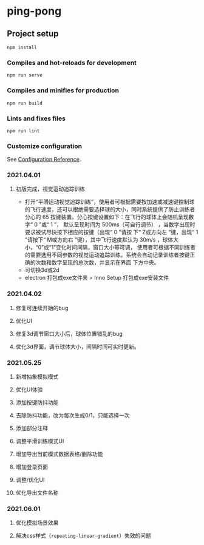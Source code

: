 # ping-pong

## Project setup
```
npm install
```

### Compiles and hot-reloads for development
```
npm run serve
```

### Compiles and minifies for production
```
npm run build
```

### Lints and fixes files
```
npm run lint
```

### Customize configuration
See [Configuration Reference](https://cli.vuejs.org/config/).


### 2021.04.01

1. 初版完成，视觉运动追踪训练

    - 打开“平滑运动视觉追踪训练”，使用者可根据需要按加速或减速键控制球
          的飞行速度，还可以根绝需要选择球的大小，同时系统提供了防止训练者分心的
          65 按键装置。分心按键设置如下：在飞行的球体上会随机呈现数字“ 0 ”或“ 1
          ”， 默认呈现时间为 500ms（可自行调节）
          ，当数字出现时要求被试尽快按下相应的按键（出现“ 0 ”请按 下“ Z或方向左
          ”键，出现“ 1 ”请按下“ M或方向右 ”键），其中飞行速度默认为 30m/s
          ，球体大小，“0”或“1”变化时间间隔，窗口大小等可调，
          使用者可根据不同训练者的需要选用不同参数的视觉运动追踪训练。系统会自动记录训练者按键正确的次数和数字呈现的总次数，并显示在界面
          下方中央。
    - 可切换3d或2d
    - electron 打包成exe文件夹 > Inno Setup 打包成exe安装文件

### 2021.04.02

1. 修复可连续开始的bug

2. 优化UI

3. 修复3d调节窗口大小后，球体位置错乱的bug

4. 优化3d界面，调节球体大小，间隔时间可实时更新。

### 2021.05.25

1. 新增抽象模拟模式

2. 优化UI体验

3. 添加按键防抖功能

4. 去除防抖功能，改为每次生成0/1，只能选择一次

5. 添加部分注释

6. 调整平滑训练模式UI

7. 增加导出当前模式数据表格/删除功能

8. 增加登录页面

9. 调整/优化UI

10. 优化导出文件名称

### 2021.06.01

1. 优化模拟场景效果

2. 解决css样式（`repeating-linear-gradient`）失效的问题
